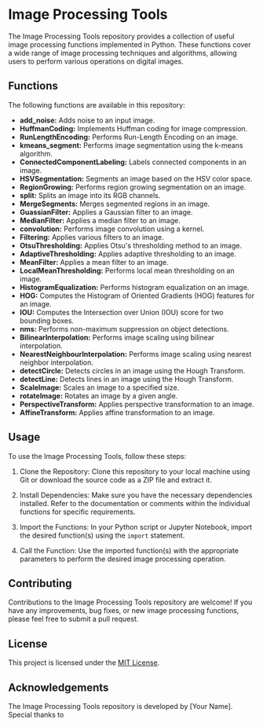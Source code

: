 # Image Processing Tools

The Image Processing Tools repository provides a collection of useful image processing functions implemented in Python. These functions cover a wide range of image processing techniques and algorithms, allowing users to perform various operations on digital images.

## Functions

The following functions are available in this repository:

- **add_noise:** Adds noise to an input image.
- **HuffmanCoding:** Implements Huffman coding for image compression.
- **RunLengthEncoding:** Performs Run-Length Encoding on an image.
- **kmeans_segment:** Performs image segmentation using the k-means algorithm.
- **ConnectedComponentLabeling:** Labels connected components in an image.
- **HSVSegmentation:** Segments an image based on the HSV color space.
- **RegionGrowing:** Performs region growing segmentation on an image.
- **split:** Splits an image into its RGB channels.
- **MergeSegments:** Merges segmented regions in an image.
- **GuassianFilter:** Applies a Gaussian filter to an image.
- **MedianFilter:** Applies a median filter to an image.
- **convolution:** Performs image convolution using a kernel.
- **Filtering:** Applies various filters to an image.
- **OtsuThresholding:** Applies Otsu's thresholding method to an image.
- **AdaptiveThresholding:** Applies adaptive thresholding to an image.
- **MeanFilter:** Applies a mean filter to an image.
- **LocalMeanThresholding:** Performs local mean thresholding on an image.
- **HistogramEqualization:** Performs histogram equalization on an image.
- **HOG:** Computes the Histogram of Oriented Gradients (HOG) features for an image.
- **IOU:** Computes the Intersection over Union (IOU) score for two bounding boxes.
- **nms:** Performs non-maximum suppression on object detections.
- **BilinearInterpolation:** Performs image scaling using bilinear interpolation.
- **NearestNeighbourInterpolation:** Performs image scaling using nearest neighbor interpolation.
- **detectCircle:** Detects circles in an image using the Hough Transform.
- **detectLine:** Detects lines in an image using the Hough Transform.
- **ScaleImage:** Scales an image to a specified size.
- **rotateImage:** Rotates an image by a given angle.
- **PerspectiveTransform:** Applies perspective transformation to an image.
- **AffineTransform:** Applies affine transformation to an image.

## Usage

To use the Image Processing Tools, follow these steps:

1. Clone the Repository: Clone this repository to your local machine using Git or download the source code as a ZIP file and extract it.

2. Install Dependencies: Make sure you have the necessary dependencies installed. Refer to the documentation or comments within the individual functions for specific requirements.

3. Import the Functions: In your Python script or Jupyter Notebook, import the desired function(s) using the `import` statement.

4. Call the Function: Use the imported function(s) with the appropriate parameters to perform the desired image processing operation.


## Contributing

Contributions to the Image Processing Tools repository are welcome! If you have any improvements, bug fixes, or new image processing functions, please feel free to submit a pull request. 
## License

This project is licensed under the [MIT License](LICENSE).

## Acknowledgements

The Image Processing Tools repository is developed by [Your Name]. Special thanks to
